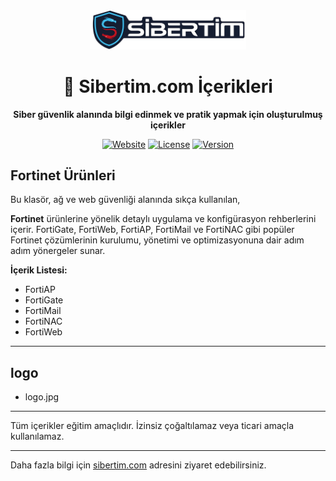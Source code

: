 <div align="center">
  <img src="logo/logo.jpg" alt="Sibertim.com Logo" width="250"/>
  
  # 🔐 Sibertim.com İçerikleri
  
  **Siber güvenlik alanında bilgi edinmek ve pratik yapmak için oluşturulmuş içerikler**
  
  [![Website](https://img.shields.io/badge/Website-sibertim.com-blue?style=for-the-badge)](https://sibertim.com)
  [![License](https://img.shields.io/badge/License-Educational-green?style=for-the-badge)](LICENSE)
  [![Version](https://img.shields.io/badge/Version-2025.08.05-orange?style=for-the-badge)](#)
  
</div>

## Fortinet Ürünleri
Bu klasör, ağ ve web güvenliği alanında sıkça kullanılan,

**Fortinet** ürünlerine yönelik detaylı uygulama ve konfigürasyon rehberlerini içerir. FortiGate, FortiWeb, FortiAP, FortiMail ve FortiNAC gibi popüler Fortinet çözümlerinin kurulumu, yönetimi ve optimizasyonuna dair adım adım yönergeler sunar.

**İçerik Listesi:**
- FortiAP
- FortiGate
- FortiMail
- FortiNAC
- FortiWeb

---

## logo

- logo.jpg

---

Tüm içerikler eğitim amaçlıdır. İzinsiz çoğaltılamaz veya ticari amaçla kullanılamaz.

---

Daha fazla bilgi için [sibertim.com](https://sibertim.com) adresini ziyaret edebilirsiniz.
